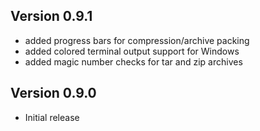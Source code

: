 ## Version 0.9.1

- added progress bars for compression/archive packing
- added colored terminal output support for Windows
- added magic number checks for tar and zip archives

## Version 0.9.0

- Initial release